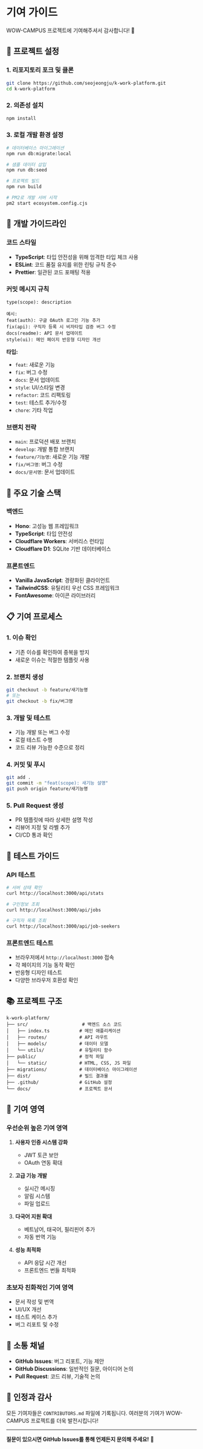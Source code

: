 # 기여 가이드

WOW-CAMPUS 프로젝트에 기여해주셔서 감사합니다! 🎉

## 🚀 프로젝트 설정

### 1. 리포지토리 포크 및 클론
```bash
git clone https://github.com/seojeongju/k-work-platform.git
cd k-work-platform
```

### 2. 의존성 설치
```bash
npm install
```

### 3. 로컬 개발 환경 설정
```bash
# 데이터베이스 마이그레이션
npm run db:migrate:local

# 샘플 데이터 삽입
npm run db:seed

# 프로젝트 빌드
npm run build

# PM2로 개발 서버 시작
pm2 start ecosystem.config.cjs
```

## 📝 개발 가이드라인

### 코드 스타일
- **TypeScript**: 타입 안전성을 위해 엄격한 타입 체크 사용
- **ESLint**: 코드 품질 유지를 위한 린팅 규칙 준수
- **Prettier**: 일관된 코드 포매팅 적용

### 커밋 메시지 규칙
```
type(scope): description

예시:
feat(auth): 구글 OAuth 로그인 기능 추가
fix(api): 구직자 등록 시 비자타입 검증 버그 수정
docs(readme): API 문서 업데이트
style(ui): 메인 페이지 반응형 디자인 개선
```

**타입:**
- `feat`: 새로운 기능
- `fix`: 버그 수정
- `docs`: 문서 업데이트
- `style`: UI/스타일 변경
- `refactor`: 코드 리팩토링
- `test`: 테스트 추가/수정
- `chore`: 기타 작업

### 브랜치 전략
- `main`: 프로덕션 배포 브랜치
- `develop`: 개발 통합 브랜치
- `feature/기능명`: 새로운 기능 개발
- `fix/버그명`: 버그 수정
- `docs/문서명`: 문서 업데이트

## 🔧 주요 기술 스택

### 백엔드
- **Hono**: 고성능 웹 프레임워크
- **TypeScript**: 타입 안전성
- **Cloudflare Workers**: 서버리스 런타임
- **Cloudflare D1**: SQLite 기반 데이터베이스

### 프론트엔드
- **Vanilla JavaScript**: 경량화된 클라이언트
- **TailwindCSS**: 유틸리티 우선 CSS 프레임워크
- **FontAwesome**: 아이콘 라이브러리

## 📋 기여 프로세스

### 1. 이슈 확인
- 기존 이슈를 확인하여 중복을 방지
- 새로운 이슈는 적절한 템플릿 사용

### 2. 브랜치 생성
```bash
git checkout -b feature/새기능명
# 또는
git checkout -b fix/버그명
```

### 3. 개발 및 테스트
- 기능 개발 또는 버그 수정
- 로컬 테스트 수행
- 코드 리뷰 가능한 수준으로 정리

### 4. 커밋 및 푸시
```bash
git add .
git commit -m "feat(scope): 새기능 설명"
git push origin feature/새기능명
```

### 5. Pull Request 생성
- PR 템플릿에 따라 상세한 설명 작성
- 리뷰어 지정 및 라벨 추가
- CI/CD 통과 확인

## 🧪 테스트 가이드

### API 테스트
```bash
# 서버 상태 확인
curl http://localhost:3000/api/stats

# 구인정보 조회
curl http://localhost:3000/api/jobs

# 구직자 목록 조회
curl http://localhost:3000/api/job-seekers
```

### 프론트엔드 테스트
- 브라우저에서 `http://localhost:3000` 접속
- 각 페이지의 기능 동작 확인
- 반응형 디자인 테스트
- 다양한 브라우저 호환성 확인

## 📚 프로젝트 구조

```
k-work-platform/
├── src/                    # 백엔드 소스 코드
│   ├── index.ts           # 메인 애플리케이션
│   ├── routes/            # API 라우트
│   ├── models/            # 데이터 모델
│   └── utils/             # 유틸리티 함수
├── public/                # 정적 파일
│   └── static/            # HTML, CSS, JS 파일
├── migrations/            # 데이터베이스 마이그레이션
├── dist/                  # 빌드 결과물
├── .github/               # GitHub 설정
└── docs/                  # 프로젝트 문서
```

## 🎯 기여 영역

### 우선순위 높은 기여 영역
1. **사용자 인증 시스템 강화**
   - JWT 토큰 보안
   - OAuth 연동 확대

2. **고급 기능 개발**
   - 실시간 메시징
   - 알림 시스템
   - 파일 업로드

3. **다국어 지원 확대**
   - 베트남어, 태국어, 필리핀어 추가
   - 자동 번역 기능

4. **성능 최적화**
   - API 응답 시간 개선
   - 프론트엔드 번들 최적화

### 초보자 친화적인 기여 영역
- 문서 작성 및 번역
- UI/UX 개선
- 테스트 케이스 추가
- 버그 리포트 및 수정

## 💬 소통 채널

- **GitHub Issues**: 버그 리포트, 기능 제안
- **GitHub Discussions**: 일반적인 질문, 아이디어 논의
- **Pull Request**: 코드 리뷰, 기술적 논의

## 🎉 인정과 감사

모든 기여자들은 `CONTRIBUTORS.md` 파일에 기록됩니다. 
여러분의 기여가 WOW-CAMPUS 프로젝트를 더욱 발전시킵니다!

---

**질문이 있으시면 GitHub Issues를 통해 언제든지 문의해 주세요!** 🚀
